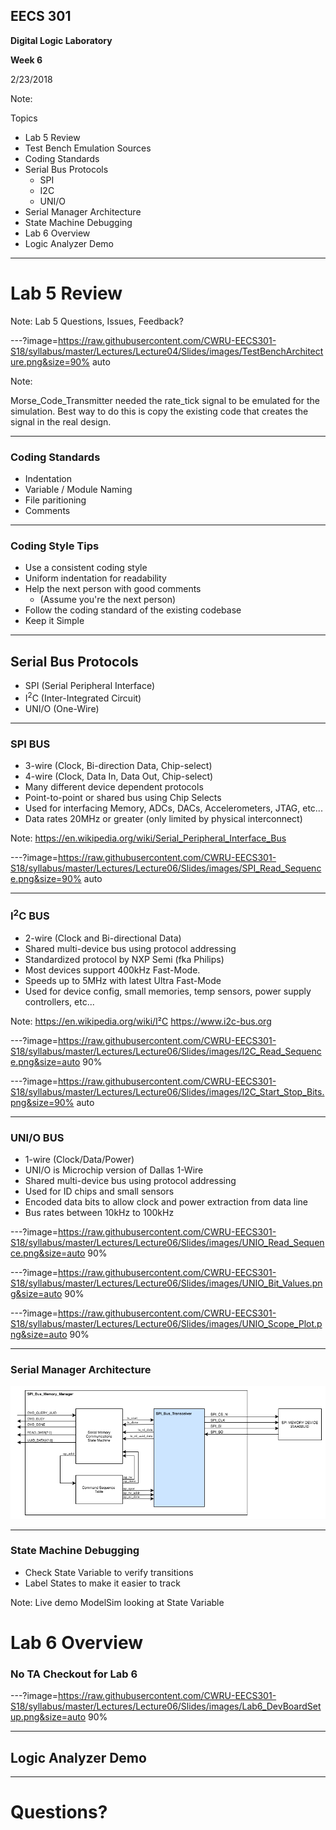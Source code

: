 ## EECS 301

**Digital Logic Laboratory**

**Week 6**

2/23/2018

Note:

Topics

* Lab 5 Review
* Test Bench Emulation Sources
* Coding Standards
* Serial Bus Protocols
	* SPI
	* I2C
	* UNI/O
* Serial Manager Architecture
* State Machine Debugging
* Lab 6 Overview
* Logic Analyzer Demo


---

# Lab 5 Review

Note:
Lab 5 Questions, Issues, Feedback?


---?image=https://raw.githubusercontent.com/CWRU-EECS301-S18/syllabus/master/Lectures/Lecture04/Slides/images/TestBenchArchitecture.png&size=90% auto

Note:

Morse_Code_Transmitter needed the rate_tick signal to be emulated for the simulation.  Best way to do this is copy the existing code that creates the signal in the real design.

---

### Coding Standards

* Indentation
* Variable / Module Naming
* File paritioning
* Comments

---

### Coding Style Tips

* Use a consistent coding style
* Uniform indentation for readability
* Help the next person with good comments
	* (Assume you're the next person)
* Follow the coding standard of the existing codebase
* Keep it Simple

---

## Serial Bus Protocols

* SPI (Serial Peripheral Interface)
* I<sup>2</sup>C (Inter-Integrated Circuit)
* UNI/O (One-Wire)

---

### SPI BUS

* 3-wire (Clock, Bi-direction Data, Chip-select)
* 4-wire (Clock, Data In, Data Out, Chip-select)
* Many different device dependent protocols
* Point-to-point or shared bus using Chip Selects
* Used for interfacing Memory, ADCs, DACs, Accelerometers, JTAG, etc...
* Data rates 20MHz or greater (only limited by physical interconnect)

Note:
https://en.wikipedia.org/wiki/Serial_Peripheral_Interface_Bus

---?image=https://raw.githubusercontent.com/CWRU-EECS301-S18/syllabus/master/Lectures/Lecture06/Slides/images/SPI_Read_Sequence.png&size=90% auto

---

### I<sup>2</sup>C BUS

* 2-wire (Clock and Bi-directional Data)
* Shared multi-device bus using protocol addressing
* Standardized protocol by NXP Semi (fka Philips)
* Most devices support 400kHz Fast-Mode.
* Speeds up to 5MHz with latest Ultra Fast-Mode
* Used for device config, small memories, temp sensors, power supply controllers, etc...

Note:
https://en.wikipedia.org/wiki/I²C
https://www.i2c-bus.org

---?image=https://raw.githubusercontent.com/CWRU-EECS301-S18/syllabus/master/Lectures/Lecture06/Slides/images/I2C_Read_Sequence.png&size=auto 90%

---?image=https://raw.githubusercontent.com/CWRU-EECS301-S18/syllabus/master/Lectures/Lecture06/Slides/images/I2C_Start_Stop_Bits.png&size=90% auto

---

### UNI/O BUS

* 1-wire (Clock/Data/Power)
* UNI/O is Microchip version of Dallas 1-Wire
* Shared multi-device bus using protocol addressing
* Used for ID chips and small sensors
* Encoded data bits to allow clock and power extraction from data line
* Bus rates between 10kHz to 100kHz

---?image=https://raw.githubusercontent.com/CWRU-EECS301-S18/syllabus/master/Lectures/Lecture06/Slides/images/UNIO_Read_Sequence.png&size=auto 90%

---?image=https://raw.githubusercontent.com/CWRU-EECS301-S18/syllabus/master/Lectures/Lecture06/Slides/images/UNIO_Bit_Values.png&size=auto 90%

---?image=https://raw.githubusercontent.com/CWRU-EECS301-S18/syllabus/master/Lectures/Lecture06/Slides/images/UNIO_Scope_Plot.png&size=auto 90%

---

### Serial Manager Architecture

![SPI Bus Memory Manager Diagram](https://raw.githubusercontent.com/CWRU-EECS301-S18/syllabus/master/Lectures/Lecture06/Slides/images/SPI_Bus_Memory_Manager_Diagram.png)

---

### State Machine Debugging

* Check State Variable to verify transitions
* Label States to make it easier to track

Note:
Live demo ModelSim looking at State Variable


# Lab 6 Overview

### No TA Checkout for Lab 6

---?image=https://raw.githubusercontent.com/CWRU-EECS301-S18/syllabus/master/Lectures/Lecture06/Slides/images/Lab6_DevBoardSetup.png&size=auto 90%

---

## Logic Analyzer Demo

---

# Questions?